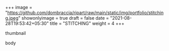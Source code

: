 +++
image = "https://github.com/dombraccia/ripart/raw/main/static/img/portfolio/stitching.jpeg"
showonlyimage = true
draft = false
date = "2021-08-28T19:53:42+05:30"
title = "STITCHING"
weight = 4
+++

thumbnail

<!--more-->

body


